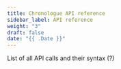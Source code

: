 ```yaml
---
title: Chronologue API reference
sidebar_label: API reference
weight: "3"
draft: false
date: "{{ .Date }}"
---
```

List of all API calls and their syntax (?)